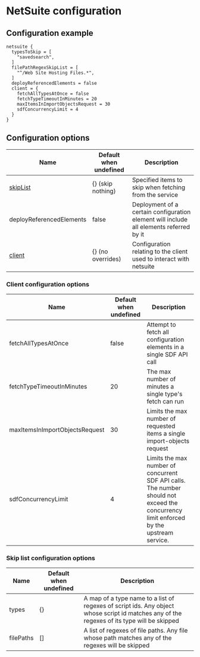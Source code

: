 # NetSuite configuration
## Configuration example
```hcl
netsuite {
  typesToSkip = [
    "savedsearch",
  ]
  filePathRegexSkipList = [
    "^/Web Site Hosting Files.*",
  ]
  deployReferencedElements = false
  client = {
    fetchAllTypesAtOnce = false
    fetchTypeTimeoutInMinutes = 20
    maxItemsInImportObjectsRequest = 30
    sdfConcurrencyLimit = 4
  }
}
```

## Configuration options

| Name                                                | Default when undefined  | Description
| ----------------------------------------------------| ------------------------| -----------
| [skipList](#skip-list-configuration-options)        | {} (skip nothing)       | Specified items to skip when fetching from the service
| deployReferencedElements                            | false                   | Deployment of a certain configuration element will include all elements referred by it
| [client](#client-configuration-options)             | {} (no overrides)       | Configuration relating to the client used to interact with netsuite

### Client configuration options

| Name                           | Default when undefined  | Description
| -------------------------------| ------------------------| -----------
| fetchAllTypesAtOnce            | false                   | Attempt to fetch all configuration elements in a single SDF API call
| fetchTypeTimeoutInMinutes      | 20                      | The max number of minutes a single type's fetch can run
| maxItemsInImportObjectsRequest | 30                      | Limits the max number of requested items a single import-objects request
| sdfConcurrencyLimit            | 4                       | Limits the max number of concurrent SDF API calls. The number should not exceed the concurrency limit enforced by the upstream service.

### Skip list configuration options
| Name                           | Default when undefined  | Description
| -------------------------------| ------------------------| -----------
| types                          | {}                      | A map of a type name to a list of regexes of script ids. Any object whose script id matches any of the regexes of its type will be skipped
| filePaths                      | []                      | A list of regexes of file paths. Any file whose path matches any of the regexes will be skipped